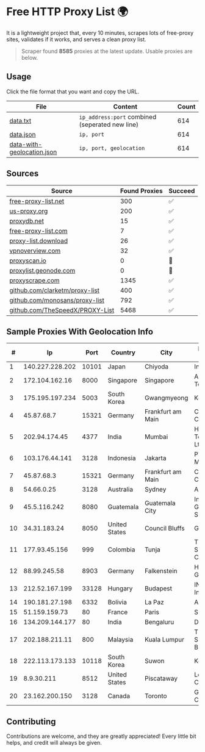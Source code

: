 
# Free HTTP Proxy List 🌍

It is a lightweight project that, every 10 minutes, scrapes lots of free-proxy sites, validates if it works, and serves a clean proxy list.


> Scraper found **8585** proxies at the latest update. Usable proxies are below.

## Usage

Click the file format that you want and copy the URL.


|File|Content|Count|
|----|-------|-----|
|[data.txt](https://raw.githubusercontent.com/themiralay/Proxy-List-World/master/data.txt)|`ip_address:port` combined (seperated new line)|614|
|[data.json](https://raw.githubusercontent.com/themiralay/Proxy-List-World/master/data.json)|`ip, port`|614|
|[data-with-geolocation.json](https://raw.githubusercontent.com/themiralay/Proxy-List-World/master/data-with-geolocation.json)|`ip, port, geolocation`|614|

## Sources

|Source|Found Proxies|Succeed|
|------|-------------|-------|
|[free-proxy-list.net](https://free-proxy-list.net)|300|✅|
|[us-proxy.org](https://www.us-proxy.org)|200|✅|
|[proxydb.net](http://proxydb.net)|15|✅|
|[free-proxy-list.com](https://free-proxy-list.com/?page=&port=&type%5B%5D=http&type%5B%5D=https&up_time=0&search=Search)|7|✅|
|[proxy-list.download](https://www.proxy-list.download/HTTP)|26|✅|
|[vpnoverview.com](https://vpnoverview.com/privacy/anonymous-browsing/free-proxy-servers)|32|✅|
|[proxyscan.io](https://www.proxyscan.io)|0|🚫|
|[proxylist.geonode.com](https://proxylist.geonode.com/api/proxy-list?limit=300&page=1&sort_by=lastChecked&sort_type=desc&protocols=http,https)|0|🚫|
|[proxyscrape.com](https://api.proxyscrape.com/v2/?request=displayproxies&protocol=http&timeout=10000&country=all&ssl=all&anonymity=all)|1345|✅|
|[github.com/clarketm/proxy-list](https://raw.githubusercontent.com/clarketm/proxy-list/master/proxy-list-raw.txt)|400|✅|
|[github.com/monosans/proxy-list](https://raw.githubusercontent.com/monosans/proxy-list/main/proxies/http.txt)|792|✅|
|[github.com/TheSpeedX/PROXY-List](https://raw.githubusercontent.com/TheSpeedX/PROXY-List/master/http.txt)|5468|✅|


## Sample Proxies With Geolocation Info

|#|Ip|Port|Country|City|Internet Service Provider|
|-|--|----|-------|----|-------------------------|
|1|140.227.228.202|10101|Japan|Chiyoda|InfoSphere|
|2|172.104.162.16|8000|Singapore|Singapore|Akamai Technologies, Inc.|
|3|175.195.197.234|5003|South Korea|Gwangmyeong|Korea Telecom|
|4|45.87.68.7|15321|Germany|Frankfurt am Main|Cogent Communications|
|5|202.94.174.45|4377|India|Mumbai|HostRoyale Technologies Pvt Ltd|
|6|103.176.44.141|3128|Indonesia|Jakarta|PT Era Digital Media|
|7|45.87.68.3|15321|Germany|Frankfurt am Main|Cogent Communications|
|8|54.66.0.25|3128|Australia|Sydney|Amazon.com, Inc.|
|9|45.5.116.242|8080|Guatemala|Guatemala City|Inversiones Grajeda Andrade S.A|
|10|34.31.183.24|8050|United States|Council Bluffs|Google LLC|
|11|177.93.45.156|999|Colombia|Tunja|TV AZTECA SUCURSAL COLOMBIA|
|12|88.99.245.58|8903|Germany|Falkenstein|Hetzner Online GmbH|
|13|212.52.167.199|33128|Hungary|Budapest|INTEGRITY Informatics Ltd|
|14|190.181.27.198|6332|Bolivia|La Paz|AXS Bolivia S. A.|
|15|51.159.159.73|80|France|Paris|SCALEWAY|
|16|134.209.144.177|80|India|Bengaluru|DigitalOcean, LLC|
|17|202.188.211.11|800|Malaysia|Kuala Lumpur|TM TECHNOLOGY SERVICES SDN BHD|
|18|222.113.173.133|10118|South Korea|Suwon|Korea Telecom|
|19|8.9.30.211|8512|United States|Piscataway|Level 3 Communications|
|20|23.162.200.150|3128|Canada|Toronto|GLOBALTELEHOST Corp.|



## Contributing

Contributions are welcome, and they are greatly appreciated! Every
little bit helps, and credit will always be given.

